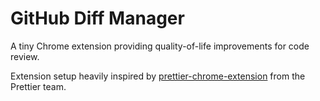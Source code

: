 # GitHub Diff Manager

A tiny Chrome extension providing quality-of-life improvements for code review.

Extension setup heavily inspired by [prettier-chrome-extension](https://github.com/prettier/prettier-chrome-extension) from the Prettier team.
